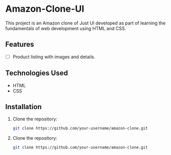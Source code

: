 # Amazon-Clone-UI

This project is an Amazon clone of Just UI developed as part of learning the fundamentals of web development using HTML and CSS.

## Features
- [ ] Product listing with images and details.

## Technologies Used

- HTML
- CSS

## Installation

1. Clone the repository:

   ```bash
   git clone https://github.com/your-username/amazon-clone.git


1. Clone the repository:

   ```bash
   git clone https://github.com/your-username/amazon-clone.git
